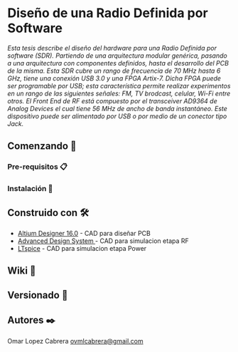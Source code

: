 ﻿# Diseño de una Radio Definida por Software

_Esta tesis describe el diseño del hardware para una Radio Definida por software (SDR). Partiendo de una arquitectura  modular genérica, pasando  a una arquitectura con componentes definidos,  hasta el desarrollo del PCB de la misma.
Esta SDR cubre un rango de frecuencia de 70 MHz hasta 6 GHz, tiene una conexión USB 3.0 y una FPGA Artix-7. Dicha FPGA puede ser programable por USB; esta característica permite realizar experimentos en un rango de las siguientes señales: FM, TV brodcast, celular, Wi-Fi entre otros. El Front End de RF está compuesto por el transceiver AD9364 de Analog Devices el cual tiene 56 MHz de ancho de banda instantáneo. Este dispositivo puede ser alimentado por USB o por medio de un conector tipo Jack._

## Comenzando 🚀




### Pre-requisitos 📋



### Instalación 🔧



## Construido con 🛠️

* [Altium Designer 16.0](https://www.altium.com/) - CAD para diseñar PCB
* [Advanced Design System ](https://www.keysight.com/en/pc-1297113/advanced-design-system-ads?cc=US&lc=eng) - CAD para simulacion etapa RF
* [LTspice](https://www.analog.com/en/design-center/design-tools-and-calculators/ltspice-simulator.html) - CAD para simulacion etapa Power


## Wiki 📖



## Versionado 📌



## Autores ✒️

Omar Lopez Cabrera    ovmlcabrera@gmail.com
